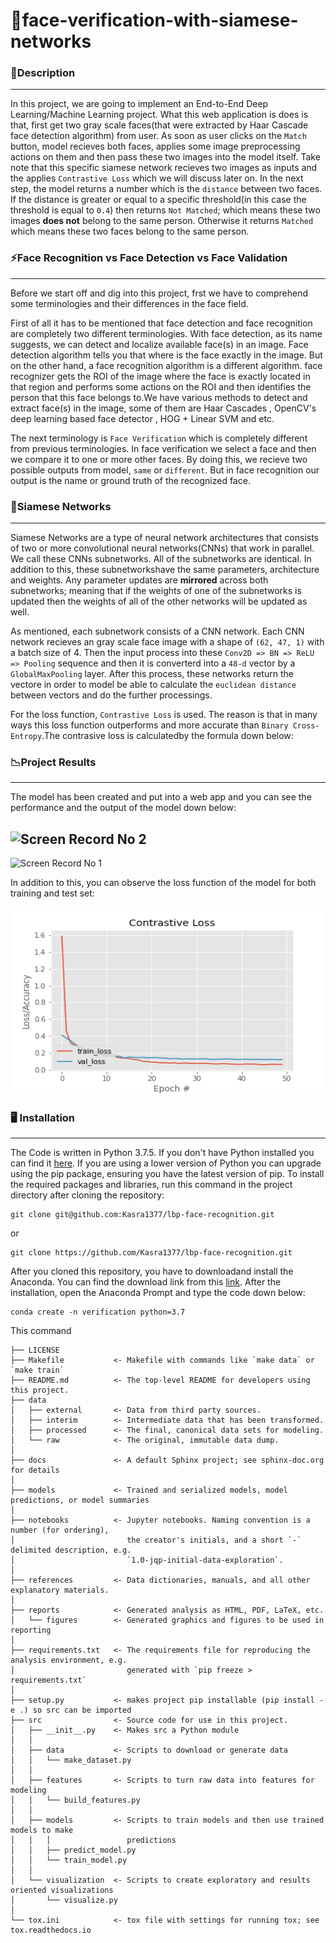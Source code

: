 # 🧑face-verification-with-siamese-networks


### 📝Description
---
In this project, we are going to implement an End-to-End Deep Learning/Machine Learning project. What this web application is does is that, first get two gray scale faces(that were extracted by Haar Cascade face detection algorithm) from user. As soon as user clicks on the `Match` button, model recieves both faces, applies some image preprocessing actions on them and then pass these two images into the model itself. Take note that this specific siamese network recieves two images as inputs and the applies `Contrastive Loss` which we will discuss later on. In the next step, the model returns a number which is the `distance` between two faces. If the distance is greater or equal to a specific threshold(in this case the threshold is equal to `0.4`) then returns `Not Matched`; which means these two images **does not** belong to the same person. Otherwise it returns `Matched` which means these two faces belong to the same person.


### ⚡Face Recognition vs Face Detection vs Face Validation
---
Before we start off and dig into this project, frst we have to comprehend some terminologies and their differences in the face field.

First of all it has to be mentioned that face detection and face recognition are completely two different terminologies. With face detection, as its name suggests, we can detect and localize available face(s) in an image. Face detection algorithm tells you that where is the face exactly in the image. But on the other hand, a face recognition algorithm is a different algorithm. face recognizer gets the ROI of the image where the face is exactly located in that region and performs some actions on the ROI and then identifies the person that this face belongs to.We have various methods to detect and extract face(s) in the image, some of them are Haar Cascades , OpenCV's deep learning based face detector , HOG + Linear SVM and etc.

The next terminology is `Face Verification` which is completely different from previous terminologies. In face verification we select a face and then we compare it to one or more other faces. By doing this, we recieve two possible outputs from model, `same` or `different`. But in face recognition our output is the name or ground truth of the recognized face.

### 📐Siamese Networks
---
Siamese Networks are a type of neural network architectures that consists of two or more convolutional neural networks(CNNs) that work in parallel. We call these CNNs subnetworks. All of the subnetworks are identical. In addition to this, these subnetworkshave the same parameters, architecture and weights. Any parameter updates are **mirrored** across both subnetworks; meaning that if the weights of one of the subnetworks is updated then the weights of all of the other networks will be updated as well.

As mentioned, each subnetwork consists of a CNN network. Each CNN network recieves an gray scale face image with a shape of `(62, 47, 1)` with a batch size of 4. Then the input process into these `Conv2D => BN => ReLU => Pooling` sequence and then it is converterd into a `48-d` vector by a `GlobalMaxPooling` layer. After this process, these networks return the vectore in order to model be able to calculate the `euclidean distance` between vectors and do the further processings.

  For the loss function, `Contrastive Loss` is used. The reason is that in many ways this loss function outperforms and more accurate than `Binary Cross-Entropy`.The contrasive loss is calculatedby the formula down below:


### 📉Project Results
---
The model has been created and put into a web app and you can see the performance and the output of the model down below:

![Screen Record No 2](https://user-images.githubusercontent.com/56585524/134305841-9062aa5a-2090-4800-84e9-20506faa9057.gif)
---
![Screen Record No 1](https://user-images.githubusercontent.com/56585524/134305957-83af21c6-a32c-489c-8824-c450a66de128.gif)

In addition to this, you can observe the loss function of the model for both training and test set:

<p align="center">
  <img width="500" height="300" src="output/plot.png">
</p>

### 🖥 Installation
---
The Code is written in Python 3.7.5. If you don't have Python installed you can find it [here](https://www.python.org/downloads/). If you are using a lower version of Python you can upgrade using the pip package, ensuring you have the latest version of pip. To install the required packages and libraries, run this command in the project directory after cloning the repository:
```
git clone git@github.com:Kasra1377/lbp-face-recognition.git
```
or
```
git clone https://github.com/Kasra1377/lbp-face-recognition.git
```
After you cloned this repository, you have to downloadand install the Anaconda. You can find the download link from this [link](https://www.anaconda.com/products/individual). After the installation, open the Anaconda Prompt and type the code down below:
```
conda create -n verification python=3.7
```
This command 

```
├── LICENSE
├── Makefile           <- Makefile with commands like `make data` or `make train`
├── README.md          <- The top-level README for developers using this project.
├── data
│   ├── external       <- Data from third party sources.
│   ├── interim        <- Intermediate data that has been transformed.
│   ├── processed      <- The final, canonical data sets for modeling.
│   └── raw            <- The original, immutable data dump.
│
├── docs               <- A default Sphinx project; see sphinx-doc.org for details
│
├── models             <- Trained and serialized models, model predictions, or model summaries
│
├── notebooks          <- Jupyter notebooks. Naming convention is a number (for ordering),
│                         the creator's initials, and a short `-` delimited description, e.g.
│                         `1.0-jqp-initial-data-exploration`.
│
├── references         <- Data dictionaries, manuals, and all other explanatory materials.
│
├── reports            <- Generated analysis as HTML, PDF, LaTeX, etc.
│   └── figures        <- Generated graphics and figures to be used in reporting
│
├── requirements.txt   <- The requirements file for reproducing the analysis environment, e.g.
│                         generated with `pip freeze > requirements.txt`
│
├── setup.py           <- makes project pip installable (pip install -e .) so src can be imported
├── src                <- Source code for use in this project.
│   ├── __init__.py    <- Makes src a Python module
│   │
│   ├── data           <- Scripts to download or generate data
│   │   └── make_dataset.py
│   │
│   ├── features       <- Scripts to turn raw data into features for modeling
│   │   └── build_features.py
│   │
│   ├── models         <- Scripts to train models and then use trained models to make
│   │   │                 predictions
│   │   ├── predict_model.py
│   │   └── train_model.py
│   │
│   └── visualization  <- Scripts to create exploratory and results oriented visualizations
│       └── visualize.py
│
└── tox.ini            <- tox file with settings for running tox; see tox.readthedocs.io
```
